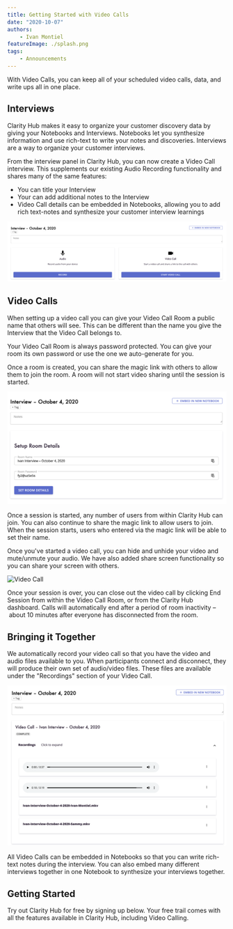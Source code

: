```yaml
---
title: Getting Started with Video Calls
date: "2020-10-07"
authors:
    - Ivan Montiel
featureImage: ./splash.png
tags:
    - Announcements
---
```


With Video Calls, you can keep all of your scheduled video calls, data, and write ups all in one place. 

## Interviews

Clarity Hub makes it easy to organize your customer discovery data by giving your Notebooks and Interviews. Notebooks let you synthesize information and use rich-text to write your notes and discoveries. Interviews are a way to organize your customer interviews.

From the interview panel in Clarity Hub, you can now create a Video Call interview. This supplements our existing Audio Recording functionality and shares many of the same features:

- You can title your Interview
- Your can add additional notes to the Interview
- Video Call details can be embedded in Notebooks, allowing you to add rich text-notes and synthesize your customer interview learnings

![Creating a Video Call](./creating-video-call.png)

## Video Calls

When setting up a video call you can give your Video Call Room a public name that others will see. This can be different than the name you give the Interview that the Video Call belongs to.

Your Video Call Room is always password protected. You can give your room its own password or use the one we auto-generate for you.

Once a room is created, you can share the magic link with others to allow them to join the room.  A room will not start video sharing until the session is started.

![Room Details](./room-details.png)

Once a session is started, any number of users from within Clarity Hub can join. You can also continue to share the magic link to allow users to join. When the session starts, users who entered via the magic link will be able to set their name.

Once you've started a video call, you can hide and unhide your video and mute/unmute your audio. We have also added share screen functionality so you can share your screen with others.

![Video Call](./video-call.png)

Once your session is over, you can close out the video call by clicking End Session from within the Video Call Room, or from the Clarity Hub dashboard. Calls will automatically end after a period of room inactivity – about 10 minutes after everyone has disconnected from the room.

## Bringing it Together

We automatically record your video call so that you have the video and audio files available to you. When participants connect and disconnect, they will produce their own set of audio/video files. These files are available under the "Recordings" section of your Video Call.

![Post Call](./post-call.png)

All Video Calls can be embedded in Notebooks so that you can write rich-text notes during the interview. You can also embed many different interviews together in one Notebook to synthesize your interviews together.

## Getting Started

Try out Clarity Hub for free by signing up below. Your free trail comes with all the features available in Clarity Hub, including Video Calling.